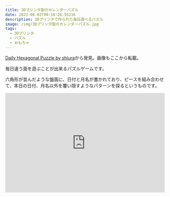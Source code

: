 ```yaml
---
title: 3Dプリンタ製のカレンダーパズル
date: 2023-06-02T00:10:26.55216
description: 3Dプリンタで作られた毎日遊べるパズル
image: /img/3Dプリンタ製のカレンダーパズル.jpg
tags:
  - 3Dプリンタ
  - パズル
  - おもちゃ
---
```

[Daily Hexagonal Puzzle by shiura](https://www.thingiverse.com/thing:5325527)から発見。画像もここから転載。

毎日違う面を遊ぶことが出来るパズルゲームです。

六角形が並んだような盤面に、日付と月名が書かれており、ピースを組み合わせて、本日の日付、月名以外を覆い隠すようなパターンを探るというものです。


<iframe width="100%" height="315" src="https://www.youtube.com/embed/kGqD4wQdFQ0" title="YouTube video player" frameborder="0" allow="accelerometer; autoplay; clipboard-write; encrypted-media; gyroscope; picture-in-picture" allowfullscreen></iframe>

